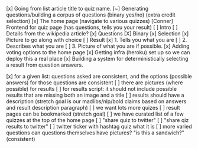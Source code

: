 [x] Going from list article title to quiz name.
[~] Generating questions/building a corpus of questions (binary yes/no) (extra credit selection)
[x] The home page (navigate to various quizzes)
[Conner] Frontend for quiz page (has questions, tells you your result)
  [ ] Intro
    [ ] Details from the wikipedia article?
  [x] Questions
    [X] Binary
    [x] Selection
    [x] Picture to go along with choice
  [ ] Result
    [x] 1. Tells you what you are
    [ ] 2. Describes what you are
    [ ] 3. Picture of what you are if possible.
[x] Adding voting options to the home page
[x] Getting infra (heroku) set up so we can deploy this a real place
[x] Building a system for deterministically selecting a result from question answers.


[x] for a given list: questions asked are consistent, and the options (possible answers) for those questions are consistent
[ ] there are pictures (where possible) for results
[ ] for results script: it should not include possible results that are missing both an image and a title
[ ] results should have a description (stretch goal is our madlibs/nlp/bold claims based on answers and result description paragraph)
[ ] we want lots more quizes
[ ] result pages can be bookmarked (stretch goal)
[ ] we have curated list of a few quizzes at the top of the home page
[ ] "share quiz to twitter"
[ ] "share qiz results to twitter"
[ ] twitter ticker with hashtag quiz what it is
[ ] more varied questions
can questions themselves have pictures?
"is this a sandwich?"
(consistent)
